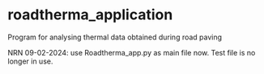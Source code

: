 # roadtherma_application
Program for analysing thermal data obtained during road paving

NRN 09-02-2024: use Roadtherma_app.py as main file now. Test file is no longer in use. 
